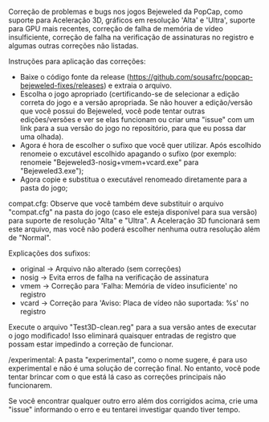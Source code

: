 Correção de problemas e bugs nos jogos Bejeweled da PopCap, como suporte para Aceleração 3D, gráficos em resolução 'Alta' e 'Ultra', suporte para GPU mais recentes, correção de falha de memória de vídeo insulficiente, correção de falha na verificação de assinaturas no registro e algumas outras correções não listadas.

Instruções para aplicação das correções:
* Baixe o código fonte da release (https://github.com/sousafrc/popcap-bejeweled-fixes/releases) e extraia o arquivo.
* Escolha o jogo apropriado (certificando-se de selecionar a edição correta do jogo e a versão apropriada. Se não houver a edição/versão que você possui do Bejeweled, você pode tentar outras edições/versões e ver se elas funcionam ou criar uma "issue" com um link para a sua versão do jogo no repositório, para que eu possa dar uma olhada).
* Agora é hora de escolher o sufixo que você quer utilizar. Após escolhido renomeie o excutável escolhido apagando o sufixo (por exemplo: renomeie "Bejeweled3-nosig+vmem+vcard.exe" para "Bejeweled3.exe"); 
* Agora copie e substitua o executável renomeado diretamente para a pasta do jogo;

compat.cfg:
Observe que você também deve substituir o arquivo "compat.cfg" na pasta do jogo (caso ele esteja disponível para sua versão) para suporte de resolução "Alta" e "Ultra". A Aceleração 3D funcionará sem este arquivo, mas você não poderá escolher nenhuma outra resolução além de "Normal".

Explicações dos sufixos:
* original -> Arquivo não alterado (sem correções)
* nosig -> Evita erros de falha na verificação de assinatura
* vmem -> Correção para 'Falha: Memória de vídeo insuficiente' no registro
* vcard -> Correção para 'Aviso: Placa de vídeo não suportada: %s' no registro

Execute o arquivo "Test3D-clean.reg" para a sua versão antes de executar o jogo modificado! Isso eliminará quaisquer entradas de registro que possam estar impedindo a correção de funcionar.

/experimental:
A pasta "experimental", como o nome sugere, é para uso experimental e não é uma solução de correção final. No entanto, você pode tentar brincar com o que está lá caso as correções principais não funcionarem.

Se você encontrar qualquer outro erro além dos corrigidos acima, crie uma "issue" informando o erro e eu tentarei investigar quando tiver tempo.